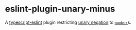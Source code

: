 # eslint-plugin-unary-minus

A [typescript-eslint][] plugin restricting [unary negation][] to [`number`][]s.

[`number`]: https://www.typescriptlang.org/docs/handbook/2/everyday-types.html#the-primitives-string-number-and-boolean
[typescript-eslint]: https://typescript-eslint.io/
[unary negation]: https://developer.mozilla.org/en-US/docs/Web/JavaScript/Reference/Operators/Unary_negation
